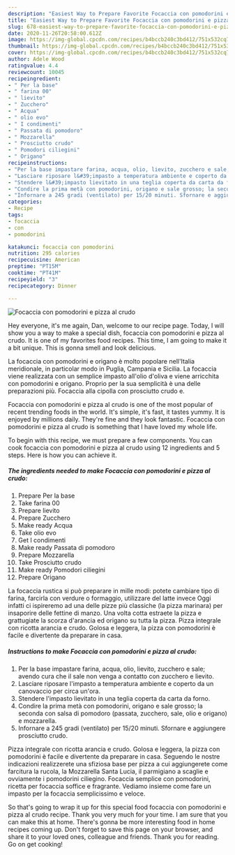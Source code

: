 ```yaml
---
description: "Easiest Way to Prepare Favorite Focaccia con pomodorini e pizza al crudo"
title: "Easiest Way to Prepare Favorite Focaccia con pomodorini e pizza al crudo"
slug: 678-easiest-way-to-prepare-favorite-focaccia-con-pomodorini-e-pizza-al-crudo
date: 2020-11-26T20:58:00.612Z
image: https://img-global.cpcdn.com/recipes/b4bccb240c3bd412/751x532cq70/focaccia-con-pomodorini-e-pizza-al-crudo-recipe-main-photo.jpg
thumbnail: https://img-global.cpcdn.com/recipes/b4bccb240c3bd412/751x532cq70/focaccia-con-pomodorini-e-pizza-al-crudo-recipe-main-photo.jpg
cover: https://img-global.cpcdn.com/recipes/b4bccb240c3bd412/751x532cq70/focaccia-con-pomodorini-e-pizza-al-crudo-recipe-main-photo.jpg
author: Adele Wood
ratingvalue: 4.4
reviewcount: 10045
recipeingredient:
- " Per la base"
- " farina 00"
- " lievito"
- " Zucchero"
- " Acqua"
- " olio evo"
- " I condimenti"
- " Passata di pomodoro"
- " Mozzarella"
- " Prosciutto crudo"
- " Pomodori ciliegini"
- " Origano"
recipeinstructions:
- "Per la base impastare farina, acqua, olio, lievito, zucchero e sale; avendo cura che il sale non venga a contatto con zucchero e lievito."
- "Lasciare riposare l&#39;impasto a temperatura ambiente e coperto da un canovaccio per circa un&#39;ora."
- "Stendere l&#39;impasto lievitato in una teglia coperta da carta da forno."
- "Condire la prima metà con pomodorini, origano e sale grosso; la seconda con salsa di pomodoro (passata, zucchero, sale, olio e origano) e mozzarella."
- "Infornare a 245 gradi (ventilato) per 15/20 minuti. Sfornare e aggiungere prosciutto crudo."
categories:
- Recipe
tags:
- focaccia
- con
- pomodorini

katakunci: focaccia con pomodorini 
nutrition: 295 calories
recipecuisine: American
preptime: "PT15M"
cooktime: "PT41M"
recipeyield: "3"
recipecategory: Dinner

---
```



![Focaccia con pomodorini e pizza al crudo](https://img-global.cpcdn.com/recipes/b4bccb240c3bd412/751x532cq70/focaccia-con-pomodorini-e-pizza-al-crudo-recipe-main-photo.jpg)

Hey everyone, it's me again, Dan, welcome to our recipe page. Today, I will show you a way to make a special dish, focaccia con pomodorini e pizza al crudo. It is one of my favorites food recipes. This time, I am going to make it a bit unique. This is gonna smell and look delicious.

La focaccia con pomodorini e origano è molto popolare nell&#39;Italia meridionale, in particolar modo in Puglia, Campania e Sicilia. La focaccia viene realizzata con un semplice impasto all&#39;olio d&#39;oliva e viene arricchita con pomodorini e origano. Proprio per la sua semplicità è una delle preparazioni più. Focaccia alla cipolla con prosciutto crudo e.

Focaccia con pomodorini e pizza al crudo is one of the most popular of recent trending foods in the world. It's simple, it's fast, it tastes yummy. It is enjoyed by millions daily. They're fine and they look fantastic. Focaccia con pomodorini e pizza al crudo is something that I have loved my whole life.


To begin with this recipe, we must prepare a few components. You can cook focaccia con pomodorini e pizza al crudo using 12 ingredients and 5 steps. Here is how you can achieve it.

<!--inarticleads1-->

##### The ingredients needed to make Focaccia con pomodorini e pizza al crudo:

1. Prepare  Per la base
1. Take  farina 00
1. Prepare  lievito
1. Prepare  Zucchero
1. Make ready  Acqua
1. Take  olio evo
1. Get  I condimenti
1. Make ready  Passata di pomodoro
1. Prepare  Mozzarella
1. Take  Prosciutto crudo
1. Make ready  Pomodori ciliegini
1. Prepare  Origano


La focaccia rustica si può preparare in mille modi: potete cambiare tipo di farina, farcirla con verdure o formaggio, utilizzare del latte invece Oggi infatti ci ispireremo ad una delle pizze più classiche (la pizza marinara) per insaporire delle fettine di manzo. Una volta cotta estraete la pizza e grattugiate la scorza d&#39;arancia ed origano su tutta la pizza. Pizza integrale con ricotta arancia e crudo. Golosa e leggera, la pizza con pomodorini è facile e divertente da preparare in casa. 

<!--inarticleads2-->

##### Instructions to make Focaccia con pomodorini e pizza al crudo:

1. Per la base impastare farina, acqua, olio, lievito, zucchero e sale; avendo cura che il sale non venga a contatto con zucchero e lievito.
1. Lasciare riposare l&#39;impasto a temperatura ambiente e coperto da un canovaccio per circa un&#39;ora.
1. Stendere l&#39;impasto lievitato in una teglia coperta da carta da forno.
1. Condire la prima metà con pomodorini, origano e sale grosso; la seconda con salsa di pomodoro (passata, zucchero, sale, olio e origano) e mozzarella.
1. Infornare a 245 gradi (ventilato) per 15/20 minuti. Sfornare e aggiungere prosciutto crudo.


Pizza integrale con ricotta arancia e crudo. Golosa e leggera, la pizza con pomodorini è facile e divertente da preparare in casa. Seguendo le nostre indicazioni realizzerete una sfiziosa base per pizza a cui aggiungerete come farcitura la rucola, la Mozzarella Santa Lucia, il parmigiano a scaglie e ovviamente i pomodorini ciliegino. Focaccia semplice con pomodorini, ricetta per focaccia soffice e fragrante. Vediamo insieme come fare un impasto per la focaccia semplicissimo e veloce. 

So that's going to wrap it up for this special food focaccia con pomodorini e pizza al crudo recipe. Thank you very much for your time. I am sure that you can make this at home. There's gonna be more interesting food in home recipes coming up. Don't forget to save this page on your browser, and share it to your loved ones, colleague and friends. Thank you for reading. Go on get cooking!
